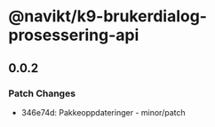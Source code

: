 # @navikt/k9-brukerdialog-prosessering-api

## 0.0.2

### Patch Changes

- 346e74d: Pakkeoppdateringer - minor/patch
